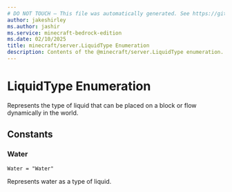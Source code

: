 ```yaml
---
# DO NOT TOUCH — This file was automatically generated. See https://github.com/mojang/minecraftapidocsgenerator to modify descriptions, examples, etc.
author: jakeshirley
ms.author: jashir
ms.service: minecraft-bedrock-edition
ms.date: 02/10/2025
title: minecraft/server.LiquidType Enumeration
description: Contents of the @minecraft/server.LiquidType enumeration.
---
```

# LiquidType Enumeration

Represents the type of liquid that can be placed on a block or flow dynamically in the world.

## Constants
### **Water**
`Water = "Water"`

Represents water as a type of liquid.
